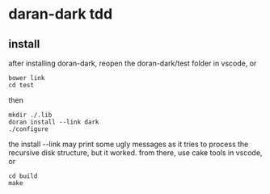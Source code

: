 # daran-dark tdd

## install

after installing doran-dark, reopen the doran-dark/test folder in vscode, or 

    bower link
    cd test

then

    mkdir ./.lib
    doran install --link dark
    ./configure

the install --link may print some ugly messages as it tries to process the recursive disk structure, but it worked.
from there, use cake tools in vscode, or 

    cd build
    make




